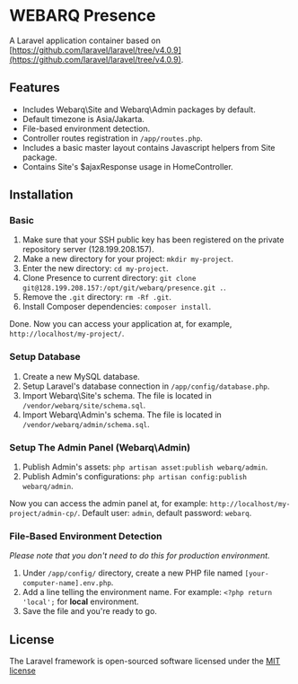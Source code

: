 # WEBARQ Presence

A Laravel application container based on [https://github.com/laravel/laravel/tree/v4.0.9](https://github.com/laravel/laravel/tree/v4.0.9).

## Features

* Includes Webarq\Site and Webarq\Admin packages by default.
* Default timezone is Asia/Jakarta.
* File-based environment detection.
* Controller routes registration in `/app/routes.php`.
* Includes a basic master layout contains Javascript helpers from Site package.
* Contains Site's $ajaxResponse usage in HomeController. 

## Installation

### Basic

1. Make sure that your SSH public key has been registered on the private repository server (128.199.208.157).
2. Make a new directory for your project: `mkdir my-project`.
3. Enter the new directory: `cd my-project`.
4. Clone Presence to current directory: `git clone git@128.199.208.157:/opt/git/webarq/presence.git .`.
5. Remove the `.git` directory: `rm -Rf .git`.
6. Install Composer dependencies: `composer install`.

Done. Now you can access your application at, for example, `http://localhost/my-project/`.

### Setup Database

1. Create a new MySQL database.
2. Setup Laravel's database connection in `/app/config/database.php`.
3. Import Webarq\Site's schema. The file is located in `/vendor/webarq/site/schema.sql`.
4. Import Webarq\Admin's schema. The file is located in `/vendor/webarq/admin/schema.sql`. 

### Setup The Admin Panel (Webarq\Admin)

1. Publish Admin's assets: `php artisan asset:publish webarq/admin`.
2. Publish Admin's configurations: `php artisan config:publish webarq/admin`.

Now you can access the admin panel at, for example: `http://localhost/my-project/admin-cp/`. Default user: `admin`, default password: `webarq`.

### File-Based Environment Detection

*Please note that you don't need to do this for production environment.*

1. Under `/app/config/` directory, create a new PHP file named `[your-computer-name].env.php`.
2. Add a line telling the environment name. For example: `<?php return 'local';` for **local** environment.
3. Save the file and you're ready to go.

## License

The Laravel framework is open-sourced software licensed under the [MIT license](http://opensource.org/licenses/MIT)